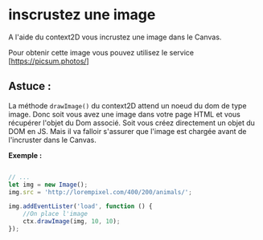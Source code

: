 # inscrustez une image

A l'aide du context2D vous incrustez une image dans le Canvas.

Pour obtenir cette image vous pouvez utilisez le service [https://picsum.photos/]


## Astuce :

La méthode `drawImage()` du context2D attend un noeud du dom de type image.
Donc soit vous avez une image dans votre page HTML et vous récupérer l'objet du Dom associé.
Soit vous créez directement un objet du DOM en JS. Mais il va falloir s'assurer que l'image est chargée avant de l'incruster dans le Canvas.

**Exemple :**
```JavaScript

// ...
let img = new Image();
img.src = 'http://lorempixel.com/400/200/animals/';

img.addEventLister('load', function () {
    //On place l'image
    ctx.drawImage(img, 10, 10);
});
```